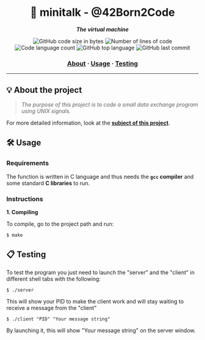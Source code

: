 <h1 align="center">
	💬 minitalk - @42Born2Code
</h1>

<p align="center">
	<b><i>The virtual machine</i></b><br>
</p>

<p align="center">
	<img alt="GitHub code size in bytes" src="https://img.shields.io/github/languages/code-size/surfi89/minitalk?color=lightblue" />
	<img alt="Number of lines of code" src="https://img.shields.io/tokei/lines/github/surfi89/minitalk?color=critical" />
	<img alt="Code language count" src="https://img.shields.io/github/languages/count/surfi89/minitalk?color=yellow" />
	<img alt="GitHub top language" src="https://img.shields.io/github/languages/top/surfi89/minitalk?color=blue" />
	<img alt="GitHub last commit" src="https://img.shields.io/github/last-commit/surfi89/minitalk?color=green" />
</p>

<h3 align="center">
	<a href="#%EF%B8%8F-about">About</a>
	<span> · </span>
	<a href="#%EF%B8%8F-usage">Usage</a>
	<span> · </span>
	<a href="#-testing">Testing</a>
</h3>

---

## 💡 About the project

> _The purpose of this project is to code a small data exchange program using
UNIX signals._


For more detailed information, look at the [**subject of this project**](https://github.com/Surfi89/42cursus/tree/main/Subject%20PDFs).


## 🛠️ Usage

### Requirements

The function is written in C language and thus needs the **`gcc` compiler** and some standard **C libraries** to run.

### Instructions

**1. Compiling**

To compile, go to the project path and run:

```shell
$ make
```


## 📋 Testing

To test the program you just need to launch the "server" and the "client" in different shell tabs with the following:

```shell
$ ./server
```

This will show your PID to make the client work and will stay waiting to receive a message from the "client"

```shell
$ ./client "PID" "Your message string"
```

By launching it, this will show "Your message string" on the server window.
